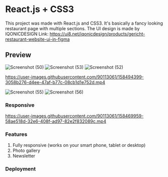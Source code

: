 # React.js + CSS3

This project was made with React.js and CSS3. It's basically a fancy looking restaurant page with multiple sections. The UI design is made by IQONICDESIGN
Link: https://ui8.net/iqonicdesign/products/gericht-restaurant-website-ui-in-figma

## Preview

![Screenshot (50)](https://user-images.githubusercontent.com/90113061/158493370-ebb42df6-17b7-4f66-a1e9-ba909c3aba7f.png)
![Screenshot (53)](https://user-images.githubusercontent.com/90113061/158493563-aa1652ae-fafe-4ecd-b6e2-a6a07b0e4165.png)
![Screenshot (52)](https://user-images.githubusercontent.com/90113061/158493599-bc2f0901-ee6f-41f9-a823-d48c0e1374d7.png)


https://user-images.githubusercontent.com/90113061/158494399-3058b276-d4ee-47af-b77c-08cb1d1e752d.mp4


![Screenshot (55)](https://user-images.githubusercontent.com/90113061/158493635-ea9d5859-ad51-4666-b3a2-d5c036417831.png)
![Screenshot (56)](https://user-images.githubusercontent.com/90113061/158493645-fb7897f0-9ddf-4c73-9719-2815593323e3.png)


### Responsive

https://user-images.githubusercontent.com/90113061/158469959-58ae518d-32e6-408f-ad97-82e2f832089c.mp4

### Features

1. Fully responsive (works on your smart phone, tablet or desktop)
3. Photo gallery
4. Newsletter

### Deployment

